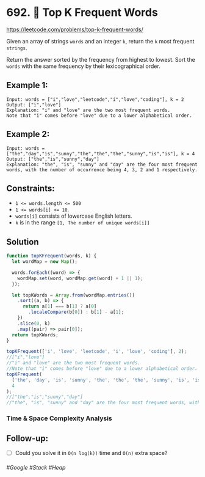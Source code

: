 # 692. 🔎 Top K Frequent Words
https://leetcode.com/problems/top-k-frequent-words/

Given an array of strings `words` and an integer `k`, return the `k` most frequent `strings`.

Return the answer sorted by the frequency from highest to lowest. Sort the `words` with the same frequency by their lexicographical order.

## Example 1:
````
Input: words = ["i","love","leetcode","i","love","coding"], k = 2
Output: ["i","love"]
Explanation: "i" and "love" are the two most frequent words.
Note that "i" comes before "love" due to a lower alphabetical order.
````
## Example 2:
````
Input: words = ["the","day","is","sunny","the","the","the","sunny","is","is"], k = 4
Output: ["the","is","sunny","day"]
Explanation: "the", "is", "sunny" and "day" are the four most frequent words, with the number of occurrence being 4, 3, 2 and 1 respectively.

````


## Constraints:
- `1 <= words.length <= 500`
- `1 <= words[i] <= 10`.
- `words[i]` consists of lowercase English letters.
- `k` is in the range `[1, The number of unique words[i]]`

## Solution 



````js
function topKFrequent(words, k) {
  let wordMap = new Map();

  words.forEach((word) => {
    wordMap.set(word, wordMap.get(word) + 1 || 1);
  });

  let topKWords = Array.from(wordMap.entries())
    .sort((a, b) => {
      return a[1] === b[1] ? a[0]
        .localeCompare(b[0]) : b[1] - a[1];
    })
    .slice(0, k)
    .map((pair) => pair[0]);
  return topKWords;
}

topKFrequent(['i', 'love', 'leetcode', 'i', 'love', 'coding'], 2);
//["i","love"]
//"i" and "love" are the two most frequent words.
//Note that "i" comes before "love" due to a lower alphabetical order.
topKFrequent(
  ['the', 'day', 'is', 'sunny', 'the', 'the', 'the', 'sunny', 'is', 'is'],
  4
);
//["the","is","sunny","day"]
//"the", "is", "sunny" and "day" are the four most frequent words, with the number of occurrence being 4, 3, 2 and 1 respectively.
````
### Time & Space Complexity Analysis

<!-- Assume, `n` is the length of the string `s`.
- <b>Time Complexity:</b> `O(maxK*n)`, where `maxK` is the maximum value of `k` and `n` is the length of a given string `s`. We traverse a string of size `n` and iterate `k` times to decode each pattern of form `k[string]`. This gives us worst case time complexity as `O(maxK*n)`.

- <b>Space Complexity:</b> `O(m+n)`, where `m` is the number of letters(`a-z`) and `n` is the number of digits(`0-9`) in string `s`. In worst case, the maximum size of `stringStack` and `countStack` could be `m` and `n` respectively. -->
## Follow-up: 
- [ ] Could you solve it in `O(n log(k))` time and `O(n)` extra space?
###### #Google #Stack #Heap
